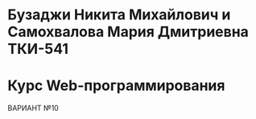 # Бузаджи Никита Михайлович и Самохвалова Мария Дмитриевна ТКИ-541
# Курс Web-программирования

ВАРИАНТ №10
